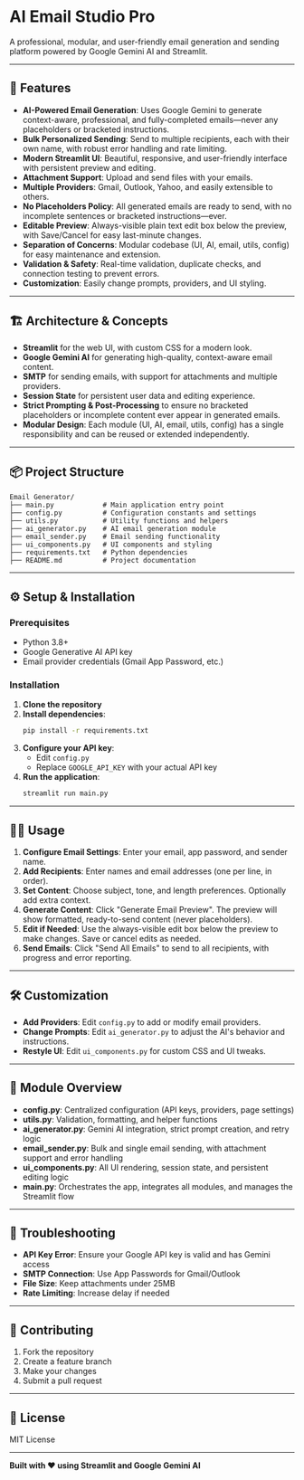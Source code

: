 # AI Email Studio Pro

A professional, modular, and user-friendly email generation and sending platform powered by Google Gemini AI and Streamlit.

---

## 🚀 Features

- **AI-Powered Email Generation**: Uses Google Gemini to generate context-aware, professional, and fully-completed emails—never any placeholders or bracketed instructions.
- **Bulk Personalized Sending**: Send to multiple recipients, each with their own name, with robust error handling and rate limiting.
- **Modern Streamlit UI**: Beautiful, responsive, and user-friendly interface with persistent preview and editing.
- **Attachment Support**: Upload and send files with your emails.
- **Multiple Providers**: Gmail, Outlook, Yahoo, and easily extensible to others.
- **No Placeholders Policy**: All generated emails are ready to send, with no incomplete sentences or bracketed instructions—ever.
- **Editable Preview**: Always-visible plain text edit box below the preview, with Save/Cancel for easy last-minute changes.
- **Separation of Concerns**: Modular codebase (UI, AI, email, utils, config) for easy maintenance and extension.
- **Validation & Safety**: Real-time validation, duplicate checks, and connection testing to prevent errors.
- **Customization**: Easily change prompts, providers, and UI styling.

---

## 🏗️ Architecture & Concepts

- **Streamlit** for the web UI, with custom CSS for a modern look.
- **Google Gemini AI** for generating high-quality, context-aware email content.
- **SMTP** for sending emails, with support for attachments and multiple providers.
- **Session State** for persistent user data and editing experience.
- **Strict Prompting & Post-Processing** to ensure no bracketed placeholders or incomplete content ever appear in generated emails.
- **Modular Design**: Each module (UI, AI, email, utils, config) has a single responsibility and can be reused or extended independently.

---

## 📦 Project Structure

```
Email Generator/
├── main.py            # Main application entry point
├── config.py          # Configuration constants and settings
├── utils.py           # Utility functions and helpers
├── ai_generator.py    # AI email generation module
├── email_sender.py    # Email sending functionality
├── ui_components.py   # UI components and styling
├── requirements.txt   # Python dependencies
├── README.md          # Project documentation
```

---

## ⚙️ Setup & Installation

### Prerequisites
- Python 3.8+
- Google Generative AI API key
- Email provider credentials (Gmail App Password, etc.)

### Installation
1. **Clone the repository**
2. **Install dependencies**:
   ```bash
   pip install -r requirements.txt
   ```
3. **Configure your API key**:
   - Edit `config.py`
   - Replace `GOOGLE_API_KEY` with your actual API key
4. **Run the application**:
   ```bash
   streamlit run main.py
   ```

---

## 👩‍💻 Usage

1. **Configure Email Settings**: Enter your email, app password, and sender name.
2. **Add Recipients**: Enter names and email addresses (one per line, in order).
3. **Set Content**: Choose subject, tone, and length preferences. Optionally add extra context.
4. **Generate Content**: Click "Generate Email Preview". The preview will show formatted, ready-to-send content (never placeholders).
5. **Edit if Needed**: Use the always-visible edit box below the preview to make changes. Save or cancel edits as needed.
6. **Send Emails**: Click "Send All Emails" to send to all recipients, with progress and error reporting.

---

## 🛠️ Customization

- **Add Providers**: Edit `config.py` to add or modify email providers.
- **Change Prompts**: Edit `ai_generator.py` to adjust the AI's behavior and instructions.
- **Restyle UI**: Edit `ui_components.py` for custom CSS and UI tweaks.

---

## 🧩 Module Overview

- **config.py**: Centralized configuration (API keys, providers, page settings)
- **utils.py**: Validation, formatting, and helper functions
- **ai_generator.py**: Gemini AI integration, strict prompt creation, and retry logic
- **email_sender.py**: Bulk and single email sending, with attachment support and error handling
- **ui_components.py**: All UI rendering, session state, and persistent editing logic
- **main.py**: Orchestrates the app, integrates all modules, and manages the Streamlit flow

---

## 🐞 Troubleshooting

- **API Key Error**: Ensure your Google API key is valid and has Gemini access
- **SMTP Connection**: Use App Passwords for Gmail/Outlook
- **File Size**: Keep attachments under 25MB
- **Rate Limiting**: Increase delay if needed

---

## 🤝 Contributing

1. Fork the repository
2. Create a feature branch
3. Make your changes
4. Submit a pull request

---

## 📄 License

MIT License

---

**Built with ❤️ using Streamlit and Google Gemini AI** 